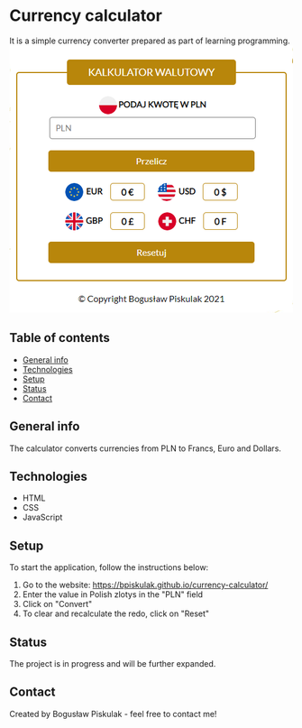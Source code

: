 
# Currency calculator
It is a simple currency converter prepared as part of learning programming.
![Currency calculator](https://raw.githubusercontent.com/BPiskulak/currency-calculator/main/img/currency-calculator.png) 

## Table of contents
* [General info](#general-info)
* [Technologies](#technologies)
* [Setup](#setup)
* [Status](#status)
* [Contact](#contact)

## General info
The calculator converts currencies from PLN to Francs, Euro and Dollars.

## Technologies
* HTML
* CSS
* JavaScript

## Setup
To start the application, follow the instructions below:
1. Go to the website: https://bpiskulak.github.io/currency-calculator/
2. Enter the value in Polish zlotys in the "PLN" field
3. Click on "Convert"
4. To clear and recalculate the redo, click on "Reset"

## Status
The project is in progress and will be further expanded.

## Contact
Created by Bogusław Piskulak - feel free to contact me!
